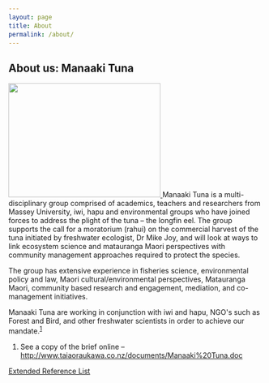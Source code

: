 ```yaml
---
layout: page
title: About
permalink: /about/
---
```



<h2 class="title">About us: Manaaki Tuna</h2>
<p>
	<a href="/images/IMGP2114.jpg" rel="prettyPhoto">
		<img class="alignright size-medium wp-image-132" 
			title="IMGP2114" 
			src="/images/IMGP2114-300x225.jpg" 
			alt="" 
			width="300" 
			height="225" 
			srcset="/images/IMGP2114-300x225.jpg 300w, /images/IMGP2114-150x112.jpg 150w, /images/IMGP2114.jpg 640w" sizes="(max-width: 300px) 100vw, 300px" 
		/>
		</a>
		Manaaki Tuna is a multi-disciplinary group comprised of academics, teachers and researchers from Massey University, iwi, hapu and environmental groups who have joined forces to address the plight of the tuna – the longfin eel. The group supports the call for a moratorium (rahui) on the commercial harvest of the tuna initiated by freshwater ecologist, Dr Mike Joy, and will look at ways to link ecosystem science and matauranga Maori perspectives with community management approaches required to protect the species.
</p>

<p>
	The group has extensive experience in fisheries science, environmental policy and law, Maori cultural/environmental perspectives, Matauranga Maori, community based research and engagement, mediation, and co-management initiatives.
</p>

<p>
	Manaaki Tuna are working in conjunction with iwi and hapu, NGO's such as Forest and Bird, and other freshwater scientists in order to achieve our mandate.<sup><a href= "#footnotes">1</a></sup>
</p>

<div id="footnotes">
	<ol>
		<li>See a copy of the brief online &ndash; <a href="http://www.taiaoraukawa.co.nz/documents/Manaaki%20Tuna.doc">http://www.taiaoraukawa.co.nz/documents/Manaaki%20Tuna.doc</a></li>
	</ol>
	<p><a href="references.html">Extended Reference List</a></p>
</div>